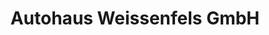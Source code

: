 ---
title: "Autohaus Weissenfels GmbH"
url: /montabaur/autohaus-weissenfels-gmbh-alleestrasse/
shop: Autowerkstatt
---